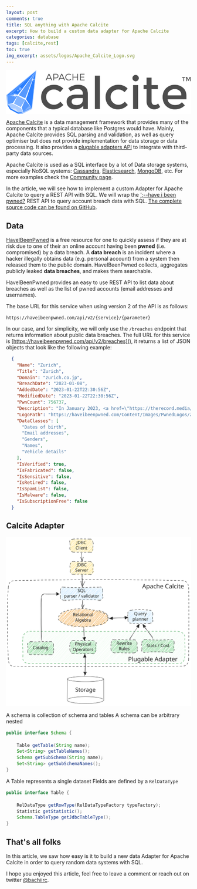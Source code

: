 ```yaml
---
layout: post
comments: true
title: SQL anything with Apache Calcite
excerpt: How to build a custom data adapter for Apache Calcite
categories: database
tags: [calcite,rest]
toc: true
img_excerpt: assets/logos/Apache_Calcite_Logo.svg
---
```


<img align="center" src="/assets/logos/Apache_Calcite_Logo.svg" />
<br/>


[Apache Calcite](https://calcite.apache.org/docs/howto.html) is a data management framework that provides many of the components that a typical database like Postgres would have. Mainly, Apache Calcite provides SQL parsing and validation, as well as query optimiser but does not provide implementation for data storage or data processing. It also provides a [plugable adapters API](https://calcite.apache.org/docs/adapter.html) to integrate with third-party data sources.

Apache Calcite is used as a SQL interface by a lot of Data storage systems, especially NoSQL systems: [Cassandra](https://calcite.apache.org/docs/cassandra_adapter.html), [Elasticsearch](https://calcite.apache.org/docs/elasticsearch_adapter.html), [MongoDB](https://calcite.apache.org/javadocAggregate/org/apache/calcite/adapter/mongodb/package-summary.html), etc. For more examples check the [Community page](http://calcite.apache.org/community/#talks).

In the article, we will see how to implement a custom Adapter for Apache Calcite to query a REST API with SQL. We will wrap the [';--have i been pwned?](https://haveibeenpwned.com/api/v2) REST API to query account breach data with SQL. [The complete source code can be found on GitHub](https://github.com/dzlab/snippets/tree/master/calcite-adapter).

## Data

[HaveIBeenPwned](https://haveibeenpwned.com/) is a free resource for one to quickly assess if they are at risk due to one of their an online account having been **pwned** (i.e. compromised) by a data breach.
A **data breach** is an incident where a hacker illegally obtains data (e.g. personal account) from a system then released them to the public domain. HaveIBeenPwned collects, aggregates publicly leaked **data breaches**, and makes them searchable.

HaveIBeenPwned provides an easy to use REST API to list data about breaches as well as the list of pwned accounts (email addresses and usernames).

The base URL for this service when using version 2 of the API is as follows:

```
https://haveibeenpwned.com/api/v2/{service}/{parameter}
```

In our case, and for simplicity, we will only use the `/breaches` endpoint that returns information about public data breaches. The full URL for this service is [https://haveibeenpwned.com/api/v2/breaches](), it returns a list of JSON objects that look like the following example:

```json
  {
    "Name": "Zurich",
    "Title": "Zurich",
    "Domain": "zurich.co.jp",
    "BreachDate": "2023-01-08",
    "AddedDate": "2023-01-22T22:30:56Z",
    "ModifiedDate": "2023-01-22T22:30:56Z",
    "PwnCount": 756737,
    "Description": "In January 2023, <a href=\"https://therecord.media/millions-of-aflac-zurich-insurance-customers-in-japan-have-data-leaked-after-breach/\" target=\"_blank\" rel=\"noopener\">the Japanese arm of Zurich insurance suffered a data breach that exposed 2.6M customer records with over 756k unique email addresses</a>. The data was subsequently posted to a popular hacking forum and also included names, genders, dates of birth and details of insured vehicles. The data was provided to HIBP by a source who requested it be attributed to &quot;IntelBroker&quot;.",
    "LogoPath": "https://haveibeenpwned.com/Content/Images/PwnedLogos/Zurich.png",
    "DataClasses": [
      "Dates of birth",
      "Email addresses",
      "Genders",
      "Names",
      "Vehicle details"
    ],
    "IsVerified": true,
    "IsFabricated": false,
    "IsSensitive": false,
    "IsRetired": false,
    "IsSpamList": false,
    "IsMalware": false,
    "IsSubscriptionFree": false
  }
```

## Calcite Adapter

![Apache Calcite Architecture](/assets/2024/07/20240706-calcite-architecture.svg)

A schema is collection of schema and tables
A schema can be arbitrary nested

```java
public interface Schema {

    Table getTable(String name);
    Set<String> getTableNames();
    Schema getSubSchema(String name);
    Set<String> getSubSchemaNames();
}
```

A Table represents a single dataset
Fields are defined by a `RelDataType`

```java
public interface Table {

    RelDataType getRowType(RelDataTypeFactory typeFactory);
    Statistic getStatistic();
    Schema.TableType getJdbcTableType();
}
```

## That's all folks
In this article, we saw how easy is it to build a new data Adapter for Apache Calcite in order to query random data systems with SQL.

I hope you enjoyed this article, feel free to leave a comment or reach out on twitter [@bachiirc](https://twitter.com/bachiirc).
